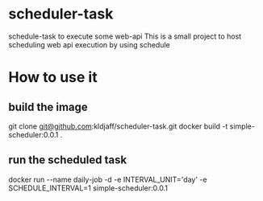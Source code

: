 # scheduler-task
schedule-task to execute some web-api
This is a small project to host scheduling web api execution by using schedule


# How to use it

## build the image
git clone git@github.com:kldjaff/scheduler-task.git
docker build -t simple-scheduler:0.0.1 .

## run the scheduled task
docker run --name daily-job -d -e INTERVAL_UNIT='day' -e SCHEDULE_INTERVAL=1 simple-scheduler:0.0.1
